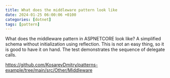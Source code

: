 ```yaml
---
title: What does the middleware pattern look like
date: 2024-01-25 06:00:06 +0100
categories: [dotnet]
tags: [pattern]
---
```


What does the middleware pattern in ASPNETCORE look like?
A simplified schema without initialization using reflection.
This is not an easy thing, so it is good to have it on hand.
The test demonstrates the sequence of delegate calls.

<https://github.com/KosarevDmitry/patterns-example/tree/main/src/Other/Middleware>
